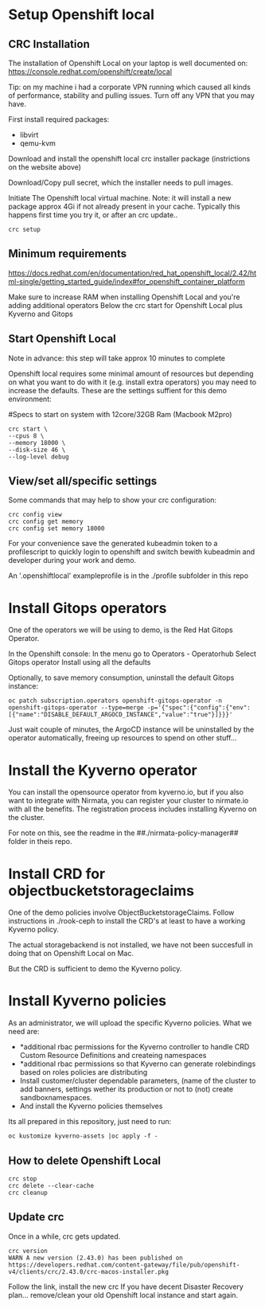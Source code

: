 # Setup Openshift local

## CRC Installation

The installation of Openshift Local on your laptop is well documented on:
https://console.redhat.com/openshift/create/local

Tip: on my machine i had a corporate VPN running which caused all kinds of performance, stability and pulling issues. Turn off any VPN that you may have.

First install required packages:
- libvirt
- qemu-kvm

Download and install the openshift local crc installer package (instrictions on the website above)

Download/Copy pull secret, which the installer needs to pull images.

Initiate The Openshift local virtual machine.
Note: it will install a new package approx 4Gi if not already present in your cache. Typically this happens first time you try it, or after an crc update..
```
crc setup
```

## Minimum requirements

https://docs.redhat.com/en/documentation/red_hat_openshift_local/2.42/html-single/getting_started_guide/index#for_openshift_container_platform

Make sure to increase RAM when installing Openshift Local and you're adding additional operators
Below the crc start for Openshift Local plus Kyverno and Gitops

## Start Openshift Local

Note in advance: this step will take approx 10 minutes to complete

Openshift local requires some minimal amount of resources but depending on what you want to do with it (e.g. install extra operators) you may need to increase the defaults.
These are the settings suffient for this demo environment:

#Specs to start on system with 12core/32GB Ram (Macbook M2pro)
```
crc start \
--cpus 8 \
--memory 18000 \
--disk-size 46 \
--log-level debug
```

## View/set all/specific settings

Some commands that may help to show your crc  configuration:
```
crc config view
crc config get memory
crc config set memory 18000
 ```

For your convenience save the generated kubeadmin token to a profilescript to quickly login to openshift and switch bewith kubeadmin and developer during your work and demo.

An '.openshiftlocal' exampleprofile is in the ./profile subfolder in this repo

# Install Gitops operators

One of the operators we will be using to demo, is the Red Hat Gitops Operator.

In the Openshift console:
In the menu go to Operators - Operatorhub
Select Gitops operator
Install using all the defaults

Optionally, to save memory consumption, uninstall the default Gitops instance:
```
oc patch subscription.operators openshift-gitops-operator -n openshift-gitops-operator --type=merge -p='{"spec":{"config":{"env":[{"name":"DISABLE_DEFAULT_ARGOCD_INSTANCE","value":"true"}]}}}'
```

Just wait couple of minutes, the ArgoCD instance will be uninstalled by the operator automatically, freeing up resources to spend on other stuff...

# Install the Kyverno operator

You can install the opensource operator from kyverno.io, but if you also want to integrate with Nirmata, you can register your cluster to nirmate.io with all the benefits.
The registration process includes installing Kyverno on the cluster.

For note on this, see the readme in the ##./nirmata-policy-manager## folder in theis repo.

# Install CRD for objectbucketstorageclaims

One of the demo policies involve ObjectBucketstorageClaims.
Follow instructions in ./rook-ceph to install the CRD's at least to have a working Kyverno policy.

The actual storagebackend is not installed, we have not been succesfull in doing that on Openshift Local on Mac.

But the CRD is sufficient to demo the Kyverno policy.

# Install Kyverno policies

As an administrator, we will upload the specific Kyverno policies. What we need are:

* *additional rbac permissions for the Kyverno controller to handle CRD Custom Resource Definitions and createing namespaces
* *additional rbac permissions so that Kyverno can generate rolebindings based on roles policies are distributing
* Install customer/cluster dependable parameters, (name of the cluster to add banners, settings wether its production or not to (not) create sandboxnamespaces.
* And install the Kyverno policies themselves

Its all prepared in this repository, just need to run:
```
oc kustomize kyverno-assets |oc apply -f -
```

## How to delete Openshift Local

```
crc stop
crc delete --clear-cache
crc cleanup
```

## Update crc

Once in a while, crc gets updated.

```
crc version
WARN A new version (2.43.0) has been published on https://developers.redhat.com/content-gateway/file/pub/openshift-v4/clients/crc/2.43.0/crc-macos-installer.pkg 
```

Follow the link, install the new crc
If you have decent Disaster Recovery plan... remove/clean your old Openshift local instance and start again.
